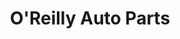 ---
title: "O'Reilly Auto Parts"
url: /colorado-springs/oreilly-auto-parts-tutt-boulevard/
shop: car parts
---